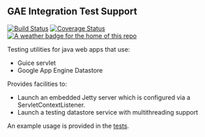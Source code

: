 ## GAE Integration Test Support

[![Build Status](https://travis-ci.org/JFL110/gae-integration-test-support.svg?branch=master)](https://travis-ci.org/JFL110/gae-integration-test-support) [![Coverage Status](https://coveralls.io/repos/github/JFL110/gae-integration-test-support/badge.svg?branch=master)](https://coveralls.io/github/JFL110/gae-integration-test-support?branch=master) [![A weather badge for the home of this repo](https://grrbadge.com/img/location-weather/London_UK.svg)](https://github.com/JFL110/grrbadge)

Testing utilities for java web apps that use:
- Guice servlet
- Google App Engine Datastore

Provides facilities to:
- Launch an embedded Jetty server which is configured via a ServletContextListener.
- Launch a testing datastore service with multithreading support

An example usage is provided in the [tests](https://github.com/JFL110/gae-integration-test-support/blob/master/src/test/java/org/jfl110/testing/utils/TestIntegrationTesting.java).
